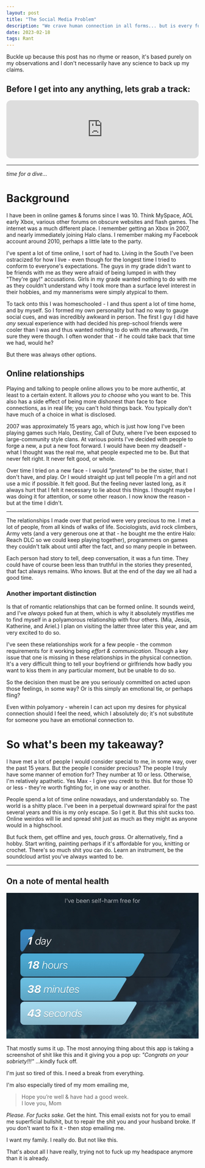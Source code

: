 ```yaml
---
layout: post
title: "The Social Media Problem"
description: "We crave human connection in all forms... but is every form truly healthy?"
date: 2023-02-18
tags: Rant
---
```


Buckle up because this post has no rhyme or reason, it's based purely on my observations and I don't necessarily have any science to back up my claims.

## Before I get into any anything, lets grab a track:

<iframe style="border-radius:12px" src="https://open.spotify.com/embed/track/6nLcLZyosiuOeYiTroqBAC?utm_source=generator" width="100%" height="152" frameBorder="0" allowfullscreen="" allow="autoplay; clipboard-write; encrypted-media; fullscreen; picture-in-picture" loading="lazy"></iframe>

<hr>

*time for a dive...*

# Background 
I have been in online games & forums since I was 10. Think MySpace, AOL early Xbox, various other forums on obscure websites and flash games. The internet was a much different place. I remember getting an Xbox in 2007, and nearly immediately joining Halo clans. I remember making my Facebook account around 2010, perhaps a little late to the party.

I've spent a lot of time online, I sort of had to. Living in the South I've been ostracized for how I live - even though for the longest time I tried to conform to everyone's expectations. The guys in my grade didn't want to be friends with me as they were afraid of being lumped in with they "They're gay!" accusations. Girls in my grade wanted nothing to do with me as they couldn't understand why I took more than a surface level interest in their hobbies, and my mannerisms were simply atypical to them. 

To tack onto this I was homeschooled - I and thus spent a lot of time home, and by myself. So I formed my own personality but had no way to gauge social cues, and was incredibly awkward in person. The first I guy I did have *any* sexual experience with had decided his prep-school friends were cooler than I was and thus wanted nothing to do with me afterwards, I'm sure they were though. I often wonder that - if he could take back that time we had, would he?

But there was always other options.

## Online relationships

Playing and talking to people online allows you to be more authentic, at least to a certain extent. It allows *you to choose* who you want to be. This also has a side effect of being more dishonest than face to face connections, as in real life; you can't hold things back. You typically don't have much of a choice in what is disclosed.

2007 was approximately 15 years ago, which is just how long I've been playing games such Halo, Destiny, Call of Duty, where I've been exposed to large-community style clans. At various points I've decided with people to forge a new, a put a new foot forward. I would have been my deadself - what I thought was the real me, what people expected me to be. But that never felt right. It never felt good, or whole. 

Over time I tried on a new face - I would *"pretend"* to be the sister, that I don't have, and play. Or I would straight up just tell people I'm a girl and not use a mic if possible. It felt good. But the feeling never lasted long, as it always hurt that I felt it necessary to lie about this things. I thought maybe I was doing it for attention, or some other reason. I now know the reason - but at the time I didn't.

<hr> 

The relationships I made over that period were very precious to me. I met a lot of people, from all kinds of walks of life. Sociologists, avid rock climbers, Army vets (and a very generous one at that - he bought me the entire Halo: Reach DLC so we could keep playing together), programmers on games they couldn't talk about until after the fact, and so many people in between. 

Each person had story to tell, deep conversation, it was a fun time. They could have of course been less than truthful in the stories they presented, that fact always remains. Who knows. But at the end of the day we all had a good time.

### Another important distinction

Is that of romantic relationships that can be formed online. It sounds weird, and I've *always* poked fun at them, which is why it absolutely mystifies me to find myself in a polyamorous relationship with four others. (Mia, Jesús, Katherine, and Ariel.) I plan on visiting the latter three later this year, and am very excited to do so.

I've seen these relationships work for a few people - the common requirements for it working being *effort & communication*. Though a key issue that one is missing in these relationships in the physical connection. It's a very difficult thing to tell your boyfriend or girlfriends how badly you want to kiss them in any particular moment, but be unable to do so.

So the decision then must be are you seriously committed on acted upon those feelings, in some way? Or is this simply an emotional tie, or perhaps fling?

Even within polyamory - wherein I can act upon my desires for physical connection should I feel the need, which I absolutely do; it's not substitute for someone you have an emotional connection to.

# So what's been my takeaway?

I have met a lot of people I would consider special to me, in some way, over the past 15 years. But the people I consider precious? The people I truly have some manner of emotion for? They number at 10 or less. Otherwise, I'm relatively apathetic. Yes Max - I give you credit to this. But for those 10 or less - they're worth fighting for, in one way or another.

People spend a lot of time online nowadays, and understandably so. The world is a shitty place. I've been in a perpetual downward spiral for the past several years and this is my only escape. So I get it. But this shit sucks too. Online weirdos will lie and spread shit just as much as they might as anyone would in a highschool. 

But fuck them, get offline and yes, *touch grass.* Or alternatively, find a hobby. Start writing, painting perhaps if it's affordable for you, knitting or crochet. There's so much shit you can do. Learn an instrument, be the soundcloud artist you've always wanted to be. 

<hr>


## On a note of mental health

![](/img/23-2-18-social-media/Pasted%20image%2020230218075324.png)

That mostly sums it up. The most annoying thing about this app is taking a screenshot of shit like this and it giving you a pop up: *"Congrats on your sobriety!!!"*
...kindly fuck off. 

I'm just so tired of this. I need a break from everything.

I'm also especially tired of my mom emailing me,

>Hope you’re well & have had a good week.  
>I love you, Mom

*Please. For fucks sake.* Get the hint. This email exists not for you to email me superficial bullshit, but to repair the shit you and your husband broke. If you don't want to fix it - then stop emailing me.

I want my family. I really do. But not like this.


That's about all I have really, trying not to fuck up my headspace anymore than it is already.